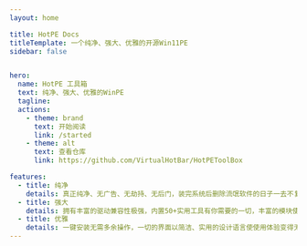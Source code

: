 ```yaml
---
layout: home

title: HotPE Docs
titleTemplate: 一个纯净、强大、优雅的开源Win11PE
sidebar: false


hero:
  name: HotPE 工具箱
  text: 纯净、强大、优雅的WinPE
  tagline: 
  actions:
    - theme: brand
      text: 开始阅读
      link: /started
    - theme: alt
      text: 查看仓库
      link: https://github.com/VirtualHotBar/HotPEToolBox

features:
  - title: 纯净
    details: 真正纯净、无广告、无劫持、无后门，装完系统后删除流氓软件的日子一去不复返！
  - title: 强大
    details: 拥有丰富的驱动兼容性极强，内置50+实用工具有你需要的一切，丰富的模块使PE拥有无限可能。
  - title: 优雅
    details: 一键安装无需多余操作，一切的界面以简洁、实用的设计语言使使用体验变得无比清爽。
---
```

